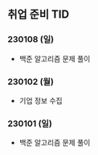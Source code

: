 ## 취업 준비 TID



### 230108 (일)

- 백준 알고리즘 문제 풀이



### 230102 (월)

- 기업 정보 수집



### 230101 (일)

- 백준 알고리즘 문제 풀이